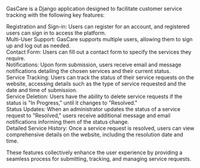 GasCare is a Django application designed to facilitate customer service tracking with the following key features: <br>

Registration and Sign-in: Users can register for an account, and registered users can sign in to access the platform. <br>
Multi-User Support: GasCare supports multiple users, allowing them to sign up and log out as needed. <br>
Contact Form: Users can fill out a contact form to specify the services they require. <br>
Notifications: Upon form submission, users receive email and message notifications detailing the chosen services and their current status. <br>
Service Tracking: Users can track the status of their service requests on the website, accessing details such as the type of service requested and the date and time of submission. <br>
Service Deletion: Users have the ability to delete service requests if the status is "In Progress," until it changes to "Resolved." <br> 
Status Updates: When an administrator updates the status of a service request to "Resolved," users receive additional message and email notifications informing them of the status change. <br>
Detailed Service History: Once a service request is resolved, users can view comprehensive details on the website, including the resolution date and time. <br>

These features collectively enhance the user experience by providing a seamless process for submitting, tracking, and managing service requests. <br>
